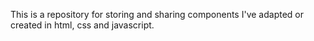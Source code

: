 This is a repository for storing and sharing components I've adapted or created in html, css and javascript.
